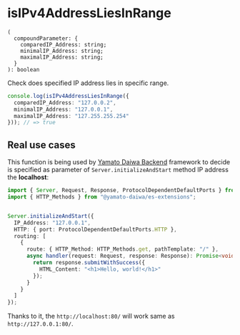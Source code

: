 # isIPv4AddressLiesInRange

```
(
  compoundParameter: {
    comparedIP_Address: string;
    minimalIP_Address: string;
    maximalIP_Address: string;
  }
): boolean
```

Check does specified IP address lies in specific range.

```typescript
console.log(isIPv4AddressLiesInRange({
  comparedIP_Address: "127.0.0.2",
  minimalIP_Address: "127.0.0.1",
  maximalIP_Address: "127.255.255.254"
})); // => true
```

## Real use cases

This function is being used by [Yamato Daiwa Backend](https://github.com/TokugawaTakeshi/Yamato-Daiwa-Backend) framework
to decide is specified  as parameter of `Server.initializeAndStart` method IP address the **localhost**:   

```typescript
import { Server, Request, Response, ProtocolDependentDefaultPorts } from "@yamato-daiwa/backend";
import { HTTP_Methods } from "@yamato-daiwa/es-extensions";


Server.initializeAndStart({
  IP_Address: "127.0.0.1",
  HTTP: { port: ProtocolDependentDefaultPorts.HTTP },
  routing: [
    {
      route: { HTTP_Method: HTTP_Methods.get, pathTemplate: "/" },
      async handler(request: Request, response: Response): Promise<void> {
        return response.submitWithSuccess({
          HTML_Content: "<h1>Hello, world!</h1>"
        });
      }
    }
  ]
});
```

Thanks to it, the `http://localhost:80/` will work same as `http://127.0.0.1:80/`.
